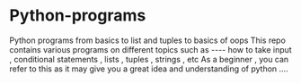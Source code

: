 # Python-programs
Python programs from basics to list and tuples to basics of oops
This repo contains various programs on different topics 
 such as ----  how to take input , conditional statements , lists , tuples , strings , etc
As a beginner , you can refer to this as it may give you a great idea and understanding of python ....
